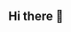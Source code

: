 ## Hi there 👋

<!--
**Emilianojim012920/EmilianoJim012920** is a ✨ _special_ ✨ repository because its `README.md` (this file) appears on your GitHub profile.

Here are some ideas to get you started:

- 🔭 I’m currently working on obtaining my Associates Degree in Cybersecurity.
- 🌱 I’m currently learning what it jobs in my area look for in a potential new hire.
- 👯 I’m looking to collaborate on any fun projects that can help me with my cybersecurity career.
- 🤔 I’m looking for help with tips regarding cybersecurity paths.
- 💬 Ask me about anything!
- 📫 How to reach me: emilianojimenez1212@gmail.com
- 😄 Pronouns: He/Him
- ⚡ Fun fact: I love to play video games!
-->
